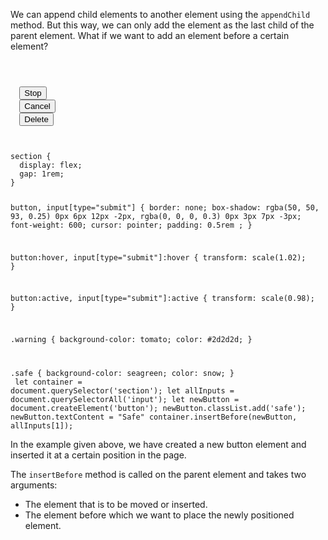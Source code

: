 We can append child elements to another
element using the `appendChild` method. But
this way, we can only add the element as the
last child of the parent element. What if we
want to add an element before a certain element?

<codeblock language="javascript" type="lesson">
<code>
<panel language="html">
<section>
  <input type="submit" class="warning" value="Stop">
  <input type="submit" class="warning" value="Cancel">
  <input type="submit" class="warning" value="Delete">
</section>
</panel>
<panel language="css">
section {
  display: flex;
  gap: 1rem;
}

button,
input[type="submit"] {
  border: none;
  box-shadow: rgba(50, 50, 93, 0.25) 0px 6px 12px -2px, rgba(0, 0, 0, 0.3) 0px 3px 7px -3px;
  font-weight: 600;
  cursor: pointer;
  padding: 0.5rem ;
}

button:hover, input[type="submit"]:hover {
  transform: scale(1.02);
}

button:active, input[type="submit"]:active {
  transform: scale(0.98);
}

.warning {
  background-color: tomato;
  color: #2d2d2d;
}

.safe {
  background-color: seagreen;
  color: snow;
}
</panel>
<panel language="javascript">
let container = document.querySelector('section');
let allInputs = document.querySelectorAll('input');
let newButton = document.createElement('button');
newButton.classList.add('safe');
newButton.textContent = "Safe"
container.insertBefore(newButton, allInputs[1]);
</panel>
</code>
</codeblock>

In the example given above, we have created a
new button element and inserted it at a
certain position in the page.

The `insertBefore` method is called on
the parent element and takes two arguments:

- The element that is to be moved or inserted.
- The element before which we want to place the newly positioned element.
